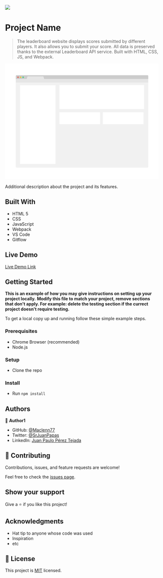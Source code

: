 ![](https://img.shields.io/badge/Microverse-blueviolet)

# Project Name

> The leaderboard website displays scores submitted by different players. It also allows you to submit your score. All data is preserved thanks to the external Leaderboard API service. Built with HTML, CSS, JS, and Webpack. 

![screenshot](./app_screenshot.png)

Additional description about the project and its features.

## Built With

- HTML 5
- CSS
- JavaScript
- Webpack
- VS Code
- Gitflow

## Live Demo

[Live Demo Link](https://maclenn77.github.io/Leaderboard/)


## Getting Started

**This is an example of how you may give instructions on setting up your project locally.**
**Modify this file to match your project, remove sections that don't apply. For example: delete the testing section if the currect project doesn't require testing.**


To get a local copy up and running follow these simple example steps.

### Prerequisites

- Chrome Browser (recommended)
- Node.js

### Setup

- Clone the repo

### Install

- Run `npm install`

## Authors

👤 **Author1**

- GitHub: [@Maclenn77](https://github.com/Maclenn77)
- Twitter: [@SrJuanPapas](https://twitter.com/SrJuanPapas)
- LinkedIn: [Juan Paulo Pérez Tejada](https://linkedin.com/in/juanpaulopereztejada)

## 🤝 Contributing

Contributions, issues, and feature requests are welcome!

Feel free to check the [issues page](../../issues/).

## Show your support

Give a ⭐️ if you like this project!

## Acknowledgments

- Hat tip to anyone whose code was used
- Inspiration
- etc

## 📝 License

This project is [MIT](./MIT.md) licensed.
